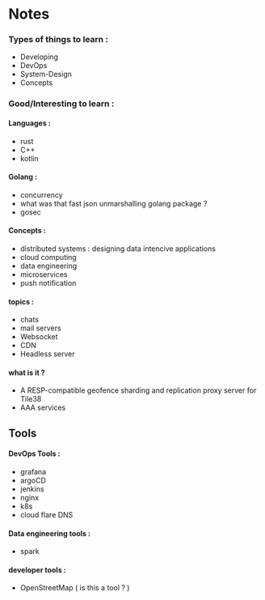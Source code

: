 # Notes

### Types of things to learn : 

* Developing 
* DevOps
* System-Design
* Concepts

### Good/Interesting to learn : 

#### Languages :
* rust
* C++
* kotlin 

#### Golang : 
* concurrency 
* what was that fast json unmarshalling golang package ? 
* gosec

#### Concepts :
* distributed systems : designing data intencive applications
* cloud computing 
* data engineering 
* microservices 
* push notification

#### topics :
* chats
* mail servers
* Websocket
* CDN
* Headless server

#### what is it ? 
* A RESP-compatible geofence sharding and replication proxy server for Tile38
* AAA services

## Tools 

#### DevOps Tools :
* grafana 
* argoCD
* jenkins
* nginx
* k8s
* cloud flare DNS

#### Data engineering tools :
* spark 

#### developer tools :
* OpenStreetMap ( is this a tool ? ) 
